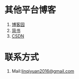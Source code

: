 # 其他平台博客
1. [博客园](https://www.cnblogs.com/light-make-it-sense/)
2. [简书](https://www.jianshu.com/u/7d8322e2233d)
3. [CSDN](https://blog.csdn.net/weixin_41697173?spm=1010.2135.3001.5421&type=lately)

# 联系方式
1. Mail:linqiyuan2016@gmail.com
